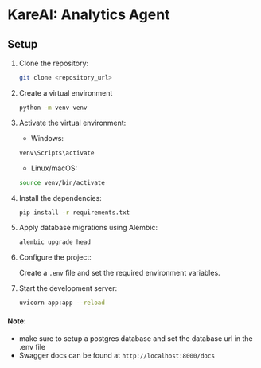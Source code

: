 # KareAI: Analytics Agent

## Setup

1. Clone the repository:

   ```bash
   git clone <repository_url>
   ```

2. Create a virtual environment

   ```bash
   python -m venv venv
   ```

3. Activate the virtual environment:

   - Windows:

   ```bash
   venv\Scripts\activate
   ```

   - Linux/macOS:

   ```bash
   source venv/bin/activate
   ```

4. Install the dependencies:

   ```bash
   pip install -r requirements.txt
   ```

5. Apply database migrations using Alembic:

   ```bash
   alembic upgrade head
   ```

6. Configure the project:

   Create a `.env` file and set the required environment variables.

7. Start the development server:

   ```bash
   uvicorn app:app --reload
   ```

#### Note:
- make sure to setup a postgres database and set the database url in the .env file
- Swagger docs can be found at `http://localhost:8000/docs`